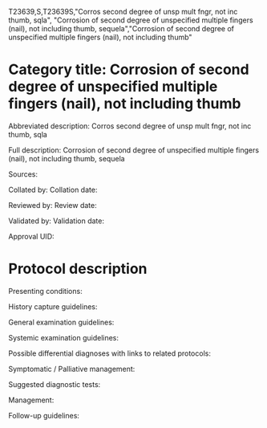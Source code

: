 T23639,S,T23639S,"Corros second degree of unsp mult fngr, not inc thumb, sqla", "Corrosion of second degree of unspecified multiple fingers (nail), not including thumb, sequela","Corrosion of second degree of unspecified multiple fingers (nail), not including thumb"
# Category title: Corrosion of second degree of unspecified multiple fingers (nail), not including thumb

Abbreviated description: Corros second degree of unsp mult fngr, not inc thumb, sqla

Full description: Corrosion of second degree of unspecified multiple fingers (nail), not including thumb, sequela

Sources:

Collated by:
Collation date:

Reviewed by:
Review date:

Validated by:
Validation date:

Approval UID:

# Protocol description

Presenting conditions:

History capture guidelines:

General examination guidelines:

Systemic examination guidelines:

Possible differential diagnoses with links to related protocols:

Symptomatic / Palliative management:

Suggested diagnostic tests:

Management:

Follow-up guidelines:
